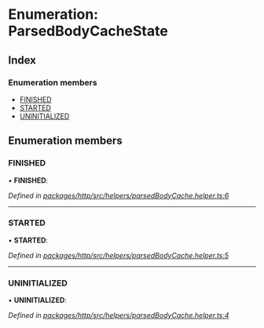 # Enumeration: ParsedBodyCacheState

## Index

### Enumeration members

* [FINISHED](parsedbodycachestate.md#finished)
* [STARTED](parsedbodycachestate.md#started)
* [UNINITIALIZED](parsedbodycachestate.md#uninitialized)

## Enumeration members

###  FINISHED

• **FINISHED**:

*Defined in [packages/http/src/helpers/parsedBodyCache.helper.ts:6](https://github.com/headline-1/coolio/blob/420fd1d/packages/http/src/helpers/parsedBodyCache.helper.ts#L6)*

___

###  STARTED

• **STARTED**:

*Defined in [packages/http/src/helpers/parsedBodyCache.helper.ts:5](https://github.com/headline-1/coolio/blob/420fd1d/packages/http/src/helpers/parsedBodyCache.helper.ts#L5)*

___

###  UNINITIALIZED

• **UNINITIALIZED**:

*Defined in [packages/http/src/helpers/parsedBodyCache.helper.ts:4](https://github.com/headline-1/coolio/blob/420fd1d/packages/http/src/helpers/parsedBodyCache.helper.ts#L4)*
